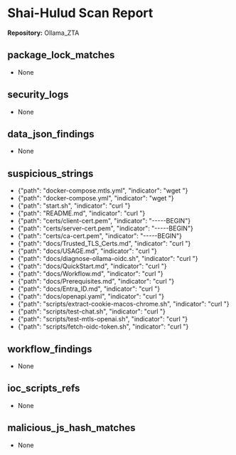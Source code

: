# Shai-Hulud Scan Report

**Repository:** Ollama_ZTA

## package_lock_matches

- None

## security_logs

- None

## data_json_findings

- None

## suspicious_strings

- {"path": "docker-compose.mtls.yml", "indicator": "wget "}
- {"path": "docker-compose.yml", "indicator": "wget "}
- {"path": "start.sh", "indicator": "curl "}
- {"path": "README.md", "indicator": "curl "}
- {"path": "certs/client-cert.pem", "indicator": "-----BEGIN"}
- {"path": "certs/server-cert.pem", "indicator": "-----BEGIN"}
- {"path": "certs/ca-cert.pem", "indicator": "-----BEGIN"}
- {"path": "docs/Trusted_TLS_Certs.md", "indicator": "curl "}
- {"path": "docs/USAGE.md", "indicator": "curl "}
- {"path": "docs/diagnose-ollama-oidc.sh", "indicator": "curl "}
- {"path": "docs/QuickStart.md", "indicator": "curl "}
- {"path": "docs/Workflow.md", "indicator": "curl "}
- {"path": "docs/Prerequisites.md", "indicator": "curl "}
- {"path": "docs/Entra_ID.md", "indicator": "curl "}
- {"path": "docs/openapi.yaml", "indicator": "curl "}
- {"path": "scripts/extract-cookie-macos-chrome.sh", "indicator": "curl "}
- {"path": "scripts/test-chat.sh", "indicator": "curl "}
- {"path": "scripts/test-mtls-openai.sh", "indicator": "curl "}
- {"path": "scripts/fetch-oidc-token.sh", "indicator": "curl "}

## workflow_findings

- None

## ioc_scripts_refs

- None

## malicious_js_hash_matches

- None

